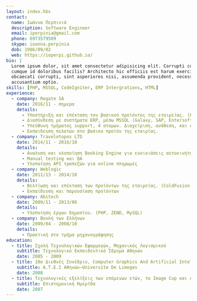 ```yaml
---
layout: index.hbs
contact:
  name: Ιωάννα Περπινιά
  description: Software Engineer
  email: iperpinia@gmail.com
  phone: 6973579509
  skype: ioanna.perpinia
  dob: 1986/09/02
  web: https://ioperpi.github.io/
bio: |
  Lorem ipsum dolor, sit amet consectetur adipisicing elit. Corrupti commodi 
  cumque id doloribus facilis? Architecto hic officiis est harum exercitationem 
  obcaecati corrupti, sint asperiores nisi, assumenda provident, necessitatibus 
  accusantium optio.
skills: [PHP, MSSQL, CodeIgniter, ERP Intergrations, HTML]
experience:
  - company: Regate SA
    date: 2016/11 - σημερα
    details:
      - Υποστήριξη και επέκταση του βασικού προϊόντος της εταιρείας. (PHP, CodeIgniter, MSSQL).
      - Διασύνδεση με συστήματα ERP, μέσω MSSQL (Galaxy, SAP, Entersoft, Softone, Atlantis).
      - Υπεύθυνη τμήματος support, 4 ατομων. Διαχείριση, ανάθεση, και επίβλεψη αιτημάτων. (jira, ms teams)
      - Εκπαιδευση πελατών στο βασικο προϊόν της εταιρίας.
  - company: Travelotopos LTD
    date: 2014/11 - 2016/10
    details:
      - Αναλυση και υλοποίηση Booking Engine για ενοικιάσεις αυτοκινήτων, transfers και παροχές ξενοδοχείων. (PHP, CodeIgniter, MSSQL).
      - Manual testing και QA
      - Υλοποίηση API τραπεζών για online πληρωμές
  - company: Weblogic
    date: 2011/13 - 2014/10
    details:
      - Βελτίωση και επέκταση των προϊόντων της εταιρείας. (ColdFusion, MSSQL)
      - Εκπαίδευση και παρουσίαση προϊόντων
  - company: Abitech
    date: 2009/11 - 2013/06
    details:
      - Υλοποίηση έργων δημοσίου. (PHP, ZEND, MySQL)
  - company: Βουλή των Ελλήνων
    date: 2009/04 - 2008/10
    details:
      - Πρακτική στο τμήμα μηχανογράφησης
education:
  - title: Σχολή Τεχνολογικών Εφαρμογών, Μηχανικός Λογισμικού
    subtitle: Τεχνολογικό Εκπαιδευτικό Ίδρυμα Αθηνών
    date: 2005 - 2009
  - title: 10ο Διεθνές Συνέδριο, Computer Graphics And Artificial Intelligence
    subtitle: Α.Τ.Ε.Ι Αθηνών–Universite De Limoges
    date: 2008
  - title: Τεχνολογικές εξελίξεις των επόμενων ετών, το Image Cup και οι δράσεις της Microsoft για φοιτητές
    subtitle: Επιστημονική Ημερίδα
    date: 2007
---
```

